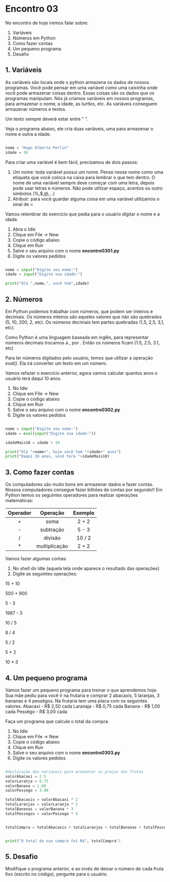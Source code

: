 # Encontro 03

No encontro de hoje iremos falar sobre:
1. Variáveis
2. Números em Python
3. Como fazer contas
4. Um pequeno programa
5. Desafio

## 1. Variáveis

As variáveis são locais onde o python armazena os dados de nossos programas. Você pode pensar em uma variável como uma caixinha onde você pode armazenar coisas dentro. Essas coisas são os dados que os programas manipulam.
Nós já criamos variáveis em nossos programas, para armazenar o nome, a idade, as *turtles*, etc. As variáveis conseguem armazenar números e textos. 

Um texto sempre deverá estar entre " ".

Veja o programa abaixo, ele cria duas variáveis, uma para armazenar o nome e outra a idade.

```python

nome = "Hugo Alberto Perlin"
idade = 36

```

Para criar uma variável é bem fácil, precisamos de dois passos:
1. Um nome: toda variável possui um nome. Pense nesse nome como uma etiqueta que você coloca na caixa para lembrar o que tem dentro. O nome de uma variável sempre deve começar com uma letra, depois pode usar letras e números. Não pode utilizar espaço, acentos ou outro símbolos (%,\$,@,...)
2. Atribuir: para você guardar alguma coisa em uma variável utilizamos o sinal de = 


Vamos relembrar do exercício que pedia para o usuário digitar o nome e a idade. 

1. Abra o Idle 
2. Clique em File -> New
3. Copie o código abaixo
4. Clique em Run
5. Salve o seu arquivo com o nome **encontro0301.py**
6. Digite os valores pedidos

```python

nome = input("Digite seu nome:")
idade = input("Digite sua idade:")

print("Olá ",nome,", você tem",idade)

```

## 2. Números

Em Python podemos trabalhar com números, que podem ser inteiros e decimais. Os números inteiros são aqueles valores que não são quebrados (5, 10, 200, 2, etc). Os números decimais tem partes quebradas (1,5, 2,5, 3,1, etc).

Como Python é uma linguagem baseada em inglês, para representar números decimais trocamos a , por . Então os números ficam (1.5, 2.5, 3.1, etc)

Para ler números digitados pelo usuário, temos que utilizar a operação *eval()*. Ela irá converter um texto em um número.

Vamos refazer o exercício anterior, agora vamos calcular quantos anos o usuário terá daqui 10 anos.

1. No Idle 
2. Clique em File -> New
3. Copie o código abaixo
4. Clique em Run
5. Salve o seu arquivo com o nome **encontro0302.py**
6. Digite os valores pedidos

```python

nome = input("Digite seu nome:")
idade = eval(input("Digite sua idade:"))

idadeMais10 = idade + 10

print("Olá "+nome+", hoje você tem "+idade+" anos")
print("Daqui 10 anos, você terá "+idadeMais10)

```

## 3. Como fazer contas

Os computadores são muito bons em armazenar dados e fazer contas. Nossos computadores consegue fazer bilhões de contas por segundo!! Em Python temos os seguintes operadores para realizar operações matemáticas:

| Operador      | Operação      | Exemplo |
| :------------:|:-------------:| :-----:  |
| +             | soma          | 2 + 2   |
| -             | subtração     | 5 - 3   |
| /             | divisão       | 10 / 2  |
| *             | multiplicação | 2 + 2   |


Vamos fazer algumas contas:

1. No shell do Idle (aquela tela onde aparece o resultado das operações) 
2. Digite as seguintes operações:

15 + 10

500 + 900

5 - 3

1987 - 3

10 / 5

8 / 4

5 / 2

5 * 2

10 * 3

## 4. Um pequeno programa


Vamos fazer um pequeno programa para treinar o que aprendemos hoje. 
Sua mãe pediu para você ir na frutaria e comprar 2 abacaxis, 5 laranjas, 3 bananas e 4 pessêgos. Na frutaria tem uma placa com os seguintes valores: 
      Abacaxi - R$ 2,50 cada
      Laranaja - R$ 0,75 cada
      Banana   - R$ 1,00 cada
      Pessêgo  - R$ 3,00 cada
      
Faça um programa que calcule o total da compra.


1. No Idle 
2. Clique em File -> New
3. Copie o código abaixo
4. Clique em Run
5. Salve o seu arquivo com o nome **encontro0303.py**
6. Digite os valores pedidos


```python

#declaração das variáveis para armazenar os preços das frutas
valorAbacaxi = 2.5
valorLaranja = 0.75
valorBanana = 1.00
valorPessego = 3.00

totalAbacaxis = valorAbacaxi * 2
totalLaranjas = valorLaranja * 5
totalBananas = valorBanana * 3
totalPessegos = valorPessego * 4


totalCompra = totalAbacaxis + totalLaranjas + totalBananas + totalPessegos


print("O total da sua compra foi R$", totalCompra")

```

## 5. Desafio

Modifique o programa anterior, e ao invés de deixar o número de cada fruta fixo (escrito no código), pergunte para o usuário.


```python

```
